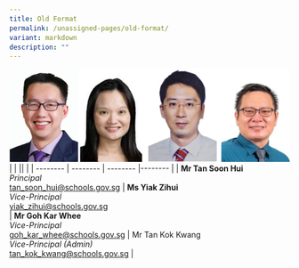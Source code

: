 ```yaml
---
title: Old Format
permalink: /unassigned-pages/old-format/
variant: markdown
description: ""
---
```



![](/images/School_Leaders/group.png)
| |  || |
| -------- | -------- | -------- |-------- |
| **Mr Tan Soon Hui** <br>   *Principal*  <br>tan_soon_hui@schools.gov.sg  | **Ms Yiak Zihui** <br> *Vice-Principal*  <br>yiak_zihui@schools.gov.sg  <br> | **Mr Goh Kar Whee**  <br> *Vice-Principal*  <br>goh_kar_whee@schools.gov.sg   | Mr Tan Kok Kwang  <br> *Vice-Principal (Admin)*  <br>tan_kok_kwang@schools.gov.sg   |


